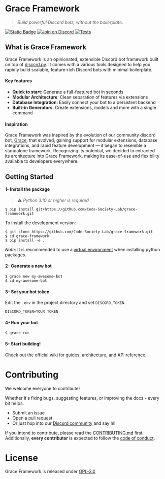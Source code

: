 # Grace Framework
> *Build powerful Discord bots, without the boilerplate.*

[![Static Badge](https://img.shields.io/badge/%F0%9F%93%9A-Documentation-%235c5c5c)](https://github.com/Code-Society-Lab/grace-framework/wiki)
[![Join on Discord](https://discordapp.com/api/guilds/823178343943897088/widget.png?style=shield)](https://discord.gg/code-society-823178343943897088)
[![Tests](https://github.com/Code-Society-Lab/grace-framework/actions/workflows/grace_framework.yml/badge.svg?branch=main)](https://github.com/Code-Society-Lab/grace-framework/actions/workflows/grace_framework.yml)


## What is Grace Framework
Grace Framework is an opinionated, extensible Discord bot framework built on top of [discord.py](https://github.com/Rapptz/discord.py). It comes with a various tools designed to help you rapidly build scalable, feature-rich Discord bots with minimal boilerplate.

#### Key features
- **Quick to start**: Generate a full-featured bot in seconds
- **Modular Architecture**: Clean separation of features via extensions
- **Database Integration**: Easily connect your bot to a persistent backend
- **Built-in Generators**: Create extensions, models and more with a single command

#### Inspiration
Grace Framework was inspired by the evolution of our community discord bot, [Grace](https://github.com/Code-Society-Lab/grace),  that evolved, gaining support for modular extensions, database integrations, and rapid feature development — it began to resemble a standalone framework. Recognizing its potential, we decided to extracted its architecture into Grace Framework, making its ease-of-use and flexibility available to developers everywhere.

## Getting Started
#### 1- Install the package
> ⚠️ *Python 3.10 or higher is required*

```
$ pip install git+https://github.com/Code-Society-Lab/grace-framework.git
```

To install the development version:
```
$ git clone https://github.com/Code-Society-Lab/grace-framework.git
$ cd grace-framework
$ pip install -e .
```

*Note*: It is recommended to use a [virtual environment](https://packaging.python.org/en/latest/guides/installing-using-pip-and-virtual-environments/) when installing python packages.

#### 2- Generate a new bot
```
$ grace new my-awesome-bot
$ cd my-awesome-bot
```

#### 3- Set your bot token
Edit the `.env` in the project directory and set `DISCORD_TOKEN`.

```
DISCORD_TOKEN=YOUR TOKEN
```

#### 4- Run your bot
```
$ grace run
```

#### 5- Start building!
Check out the official [wiki](https://github.com/Code-Society-Lab/grace-framework/wiki) for guides, architecture, and API reference.

# Contributing
We welcome everyone to contribute! 

Whether it's fixing bugs, suggesting features, or improving the docs - every bit helps.
- Submit an issue
- Open a pull request
- Or just hop into our [Discord community](https://discord.gg/code-society-823178343943897088) and say hi!

If you intend to contribute, please read the [CONTRIBUTING.md](./CONTRIBUTING.md) first. Additionally, **every contributor** is expected to follow the [code of conduct](./CODE_OF_CONDUCT.md).

# License
Grace Framework is released under [GPL-3.0](https://opensource.org/license/gpl-3-0)